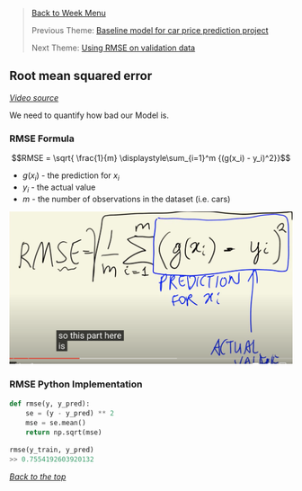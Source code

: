 >[Back to Week Menu](README.md)
>
>Previous Theme: [Baseline model for car price prediction project](08_baseline_model.md)
>
>Next Theme: [Using RMSE on validation data](10_car_price_validation.md)

## Root mean squared error
_[Video source](https://www.youtube.com/watch?v=vM3SqPNlStE&list=PL3MmuxUbc_hIhxl5Ji8t4O6lPAOpHaCLR&index=20)_

We need to quantify how bad our Model is.

### RMSE Formula

$$RMSE = \sqrt{ \frac{1}{m} \displaystyle\sum_{i=1}^m {(g(x_i) - y_i)^2}}$$

- $g(x_i)$ - the prediction for $x_i$
- $y_i$ - the actual value
- $m$ - the number of observations in the dataset (i.e. cars)

![rmse](images/09_rmse_01_rmse.png)

### RMSE Python Implementation

```python
def rmse(y, y_pred):
    se = (y - y_pred) ** 2
    mse = se.mean()
    return np.sqrt(mse)
```

```python
rmse(y_train, y_pred)
>> 0.7554192603920132
```

_[Back to the top](#root-mean-squared-error)_